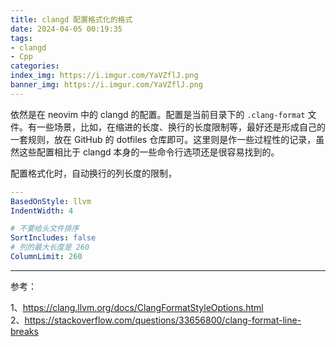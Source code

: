 ```yaml
---
title: clangd 配置格式化的格式
date: 2024-04-05 00:19:35
tags:
- clangd
- Cpp
categories:
index_img: https://i.imgur.com/YaVZflJ.png
banner_img: https://i.imgur.com/YaVZflJ.png
---
```


依然是在 neovim 中的 clangd 的配置。配置是当前目录下的 `.clang-format` 文件。有一些场景，比如，在缩进的长度、换行的长度限制等，最好还是形成自己的一套规则，放在 GitHub 的 dotfiles 仓库即可。这里则是作一些过程性的记录，虽然这些配置相比于 clangd 本身的一些命令行选项还是很容易找到的。

配置格式化时，自动换行的列长度的限制，

```yaml
---
BasedOnStyle: llvm
IndentWidth: 4

# 不要给头文件排序
SortIncludes: false
# 列的最大长度是 260
ColumnLimit: 260
```

----------

参考：

1、<https://clang.llvm.org/docs/ClangFormatStyleOptions.html>  
2、<https://stackoverflow.com/questions/33656800/clang-format-line-breaks>


